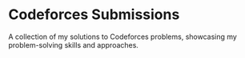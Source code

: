 # Codeforces Submissions

A collection of my solutions to Codeforces problems, showcasing my problem-solving skills and approaches.
